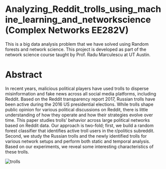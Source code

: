 # Analyzing_Reddit_trolls_using_machine_learning_and_networkscience (Complex Networks EE282V)
This is a big data analysis problem that we have solved using Random forests and network science. This project is developed as part of the network science course taught by Prof. Radu Marculescu at UT Austin. 

# Abstract
In recent years, malicious political players have used trolls to disperse misinformation and fake news across all social media platforms, including Reddit. Based on the Reddit
transparency report 2017, Russian trolls have been active during the 2016 US presidential elections. While trolls shape public opinion for various political discussions on Reddit, there is little understanding of how they operate and how their strategies evolve over time. This paper studies trolls’ behavior across large political networks based on Reddit data. Our approach is two-fold; first, we build a random forest classifier that identifies active troll users in the r/politics subreddit. Second, we study the Russian trolls and the newly identified trolls for various network setups and perform both static and temporal analysis. Based on
our experiments, we reveal some interesting characteristics of these trolls.

![trolls](https://user-images.githubusercontent.com/36811567/151453604-67e4eb72-00bc-4e0b-900c-86c6dd423618.png)
